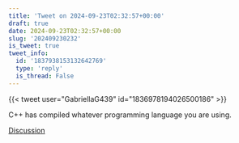 ```yaml
---
title: 'Tweet on 2024-09-23T02:32:57+00:00'
draft: true
date: 2024-09-23T02:32:57+00:00
slug: '202409230232'
is_tweet: true
tweet_info:
  id: '1837938153132642769'
  type: 'reply'
  is_thread: False
---
```




{{< tweet user="GabriellaG439" id="1836978194026500186" >}}

C++ has compiled whatever programming language you are using.

[Discussion](https://x.com/sytelus/status/1837938153132642769)
